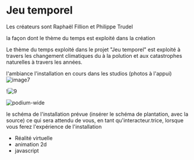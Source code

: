 # Jeu temporel
Les créateurs sont Raphaël Fillion et Philippe Trudel

la façon dont le thème du temps est exploité dans la création 

Le thème du temps exploité dans le projet "Jeu temporel" est exploité à travers les changement climatiques du à la polution et aux catastrophes naturelles à travers les années.

l'ambiance
l'installation en cours dans les studios (photos à l'appui)
![image7](https://user-images.githubusercontent.com/89647723/156031826-3fd535ff-5885-4933-ab5d-80344908e679.jpeg)

!![9](https://user-images.githubusercontent.com/89647723/156031980-af4c33f9-663a-4f2d-be45-9ca31c183add.jpg)


![podium-wide](https://user-images.githubusercontent.com/89647723/156032166-d4dcd082-5dfe-40cf-8727-c7c24f81b5f0.jpeg)

le schéma de l'installation prévue (insérer le schéma de plantation, avec la source)
ce qui sera attendu de vous, en tant qu'interacteur.trice, lorsque vous ferez l'expérience de l'installation

- Réalité virtuelle
- animation 2d
- javascript

